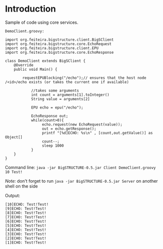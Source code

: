 # Introduction #

Sample of code using core services.

`DemoClient.groovy:`
```
import org.feiteira.bigstructure.client.BigSClient
import org.feiteira.bigstructure.core.EchoRequest
import org.feiteira.bigstructure.client.EPU
import org.feiteira.bigstructure.core.EchoResponse

class DemoClient extends BigSClient {
	@Override
	public void Main() {

	    requestEPUBlocking("/echo");// ensures that the host node /<id>/echo exists (or takes the current one if available)  
                                
            //takes some arguments
            int count = arguments[1].toInteger()
            String value = arguments[2]
                
            EPU echo = epu("/echo");

            EchoResponse out;
            while(count>0){
                 echo.request(new EchoRequest(value));
                 out = echo.getResponse();            
                 printf "[%d]ECHO: %s\n" , [count,out.getValue()] as Object[]
                 count--;
                 sleep 1000
            }                       
	}
}
```



Command line: `java -jar BigSTRUCTURE-0.5.jar Client DemoClient.groovy 10 Test!`

_Note:_ don't forget to run `java -jar BigSTRUCTURE-0.5.jar Server` on another shell on the side

Output:
```
[10]ECHO: Test!Test!
[9]ECHO: Test!Test!
[8]ECHO: Test!Test!
[7]ECHO: Test!Test!
[6]ECHO: Test!Test!
[5]ECHO: Test!Test!
[4]ECHO: Test!Test!
[3]ECHO: Test!Test!
[2]ECHO: Test!Test!
[1]ECHO: Test!Test!

```